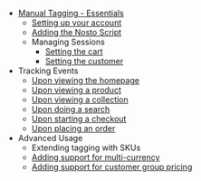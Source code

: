 * [Manual Tagging - Essentials](Manual-implementation)
  * [Setting up your account](Setting-up-your-account)
  * [Adding the Nosto Script](Add-Nosto-script)
  * Managing Sessions
    * [Setting the cart
](https://github.com/Nosto/techdocs/wiki/SPA:-Basics#setting-the-cart)
    * [Setting the customer
](https://github.com/Nosto/techdocs/wiki/SPA:-Basics#setting-the-customer)
* Tracking Events
  * [Upon viewing the homepage](https://github.com/Nosto/techdocs/wiki/SPA:-Basics#upon-viewing-the-homepage) 
  * [Upon viewing a product
](https://github.com/Nosto/techdocs/wiki/SPA:-Basics#upon-viewing-a-product)
  * [Upon viewing a collection
](https://github.com/Nosto/techdocs/wiki/SPA:-Basics#upon-viewing-a-collection)
  * [Upon doing a search
](https://github.com/Nosto/techdocs/wiki/SPA:-Basics#upon-doing-a-search)
  * [Upon starting a checkout
](https://github.com/Nosto/techdocs/wiki/SPA:-Basics#upon-starting-a-checkout)
  * [Upon placing an order](https://github.com/Nosto/techdocs/wiki/SPA:-Basics#upon-placing-an-order)
* Advanced Usage
  * Extending tagging with SKUs
  * [Adding support for multi-currency](https://github.com/Nosto/techdocs/wiki/SPA:-Adding-support-for-multi-currency)
  * [Adding support for customer group pricing](https://github.com/Nosto/techdocs/wiki/SPA:-Adding-support-for-customer-group-pricing)